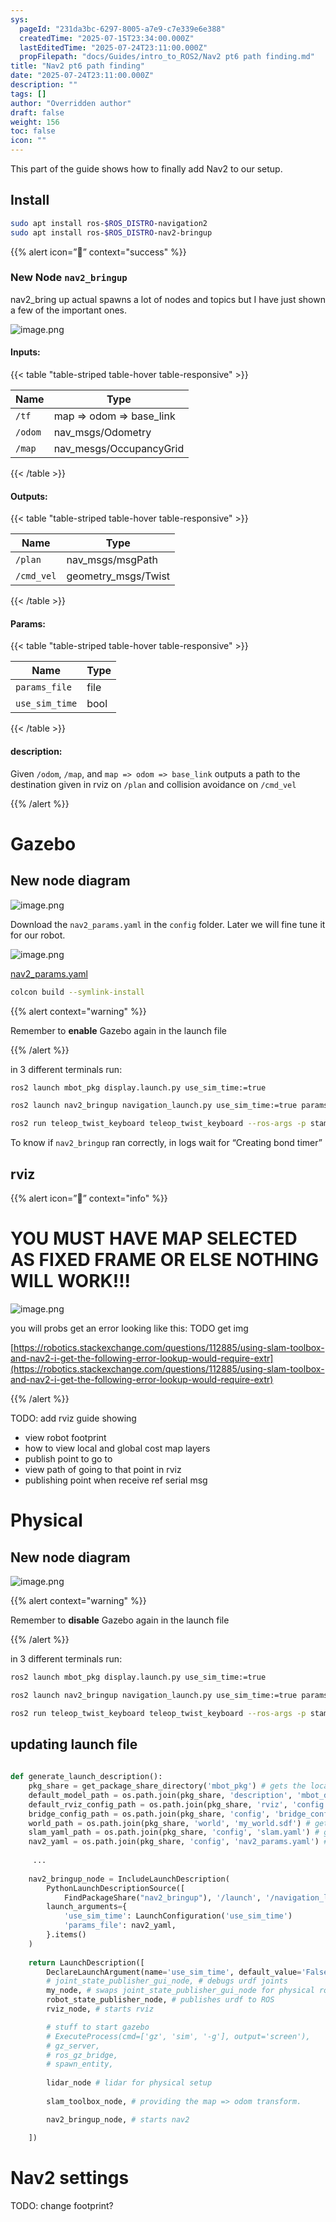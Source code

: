 ```yaml
---
sys:
  pageId: "231da3bc-6297-8005-a7e9-c7e339e6e388"
  createdTime: "2025-07-15T23:34:00.000Z"
  lastEditedTime: "2025-07-24T23:11:00.000Z"
  propFilepath: "docs/Guides/intro_to_ROS2/Nav2 pt6 path finding.md"
title: "Nav2 pt6 path finding"
date: "2025-07-24T23:11:00.000Z"
description: ""
tags: []
author: "Overridden author"
draft: false
weight: 156
toc: false
icon: ""
---
```


This part of the guide shows how to finally add Nav2 to our setup.

## Install

```bash
sudo apt install ros-$ROS_DISTRO-navigation2
sudo apt install ros-$ROS_DISTRO-nav2-bringup
```

{{% alert icon=”👾” context="success" %}}

### **New Node** **`nav2_bringup`**

nav2_bring up actual spawns a lot of nodes and topics but I have just shown a few of the important ones.

![image.png](https://prod-files-secure.s3.us-west-2.amazonaws.com/d518164a-d88e-44d1-a4ee-3adb3bd8bce0/fe31b41f-2d45-47d5-b916-dc99c4a7348d/image.png?X-Amz-Algorithm=AWS4-HMAC-SHA256&X-Amz-Content-Sha256=UNSIGNED-PAYLOAD&X-Amz-Credential=ASIAZI2LB466SGDFF5W6%2F20250727%2Fus-west-2%2Fs3%2Faws4_request&X-Amz-Date=20250727T132405Z&X-Amz-Expires=3600&X-Amz-Security-Token=IQoJb3JpZ2luX2VjEEoaCXVzLXdlc3QtMiJGMEQCIEC27MuwCJ1vjoMQX3eVeUBjHvC0HbzQQoppY7dehTgbAiAqW59gcjC2ay0FmA6Eb4Oobt5rQwKss2yx51As1eEkCCr%2FAwhyEAAaDDYzNzQyMzE4MzgwNSIMI1h96Uvm6ouymZJmKtwDoykWpQ8cDxq7l6kIxp5Ef36LtbD6YpsLa49KNze8oPLEiI8lpqi7pMXo0wy5h%2BAyVWBpu4GthJQ3Gp0LOpCajhC5NE6FxqWrIDImp4ewpsrGbwHH4ky2vSVHe9dfkvB6XL76w7xI%2FUP3gFhG9IMvXRm4NVekjsoqb01Xh5aJ9ZBlwGoQoZroUo8NkeDjIT898NDDMGoPLaQEMBj%2BW3y33I6rdInwKHB8dn0I05bnIhUPTfVFVrJnHZuBK%2BfV8er8seMlAUaEEKTill8ItTw0QAArZ7ThmlKe9%2F9DnrzyYTtLubVBqOaB4g5t1P%2BabfYkdeDMGxdjZuvMAYXV89YgviJYQuTQh2lhwbdT8CYz55TZ5RqRMPP%2FZH%2FMnsprV59v4GaQTbQMoqzf%2FOGMhNpm5jZcvIh20TMEGbCMNIzRr9NOTa7uT04z4Uw1ptjM5XE5lGDTL5C1mhgAQQu%2FuECGLhwLv9HS%2FolgKB9qVn67TmbHZpud7i8Q6H4GD%2Bbdi0VvbUePEqOzuW7LxgwSmEI%2BTp0nBQUsivyrC%2FPcB%2By1U36qaloE0xRq0ckwzPtXfzHBsvk4owaGfdIV09eBvxV1tZB607%2BtZKHBf2rYXNdaKzeBHczBKn1jxP3OzrIwzN6XxAY6pgEg9WgMkB1pdzMknPMRzHYNYlKPvADFcHm7yyKLfWGt5LLnV27TkfA9lfPewZP53mzXPMD8OVsJ6wdDlLGLV%2FyeJI2TSCg%2BmtSFumx7UTkPXh3BqGbUShx29k3xqwRYfyQlX0oH4nQCmC5AzNkOAO7IAvNZN2mewf6QWSa7Kg8HFnPHfcZFQC2GDzFYR6rw8FA4nqJK49HhS1C%2Fdgi3eVVOa%2FY7rcxA&X-Amz-Signature=405df912466c7cb32f7ac8dbad4a10e041b54948e8c9bd319c36a2025fcd0069&X-Amz-SignedHeaders=host&x-amz-checksum-mode=ENABLED&x-id=GetObject)

#### Inputs:

{{< table "table-striped table-hover table-responsive" >}}

| **Name** | **Type**                |
| -------- | ----------------------- |
| `/tf`    | map ⇒ odom ⇒ base_link  |
| `/odom`  | nav_msgs/Odometry       |
| `/map`   | nav_mesgs/OccupancyGrid |

{{< /table >}}

#### Outputs:

{{< table "table-striped table-hover table-responsive" >}}

| **Name**   | **Type**            |
| ---------- | ------------------- |
| `/plan`    | nav_msgs/msgPath    |
| `/cmd_vel` | geometry_msgs/Twist |

{{< /table >}}

#### Params:

{{< table "table-striped table-hover table-responsive" >}}

| **Name**       | **Type** |
| -------------- | -------- |
| `params_file`  | file     |
| `use_sim_time` | bool     |

{{< /table >}}

#### description:

Given `/odom`, `/map`, and `map => odom => base_link` outputs a path to the destination given in rviz on `/plan` and collision avoidance on `/cmd_vel` 

{{% /alert %}}

# Gazebo

## New node diagram

![image.png](https://prod-files-secure.s3.us-west-2.amazonaws.com/d518164a-d88e-44d1-a4ee-3adb3bd8bce0/792a082a-9e00-489b-82c8-afcb04db1f2c/image.png?X-Amz-Algorithm=AWS4-HMAC-SHA256&X-Amz-Content-Sha256=UNSIGNED-PAYLOAD&X-Amz-Credential=ASIAZI2LB466SGDFF5W6%2F20250727%2Fus-west-2%2Fs3%2Faws4_request&X-Amz-Date=20250727T132405Z&X-Amz-Expires=3600&X-Amz-Security-Token=IQoJb3JpZ2luX2VjEEoaCXVzLXdlc3QtMiJGMEQCIEC27MuwCJ1vjoMQX3eVeUBjHvC0HbzQQoppY7dehTgbAiAqW59gcjC2ay0FmA6Eb4Oobt5rQwKss2yx51As1eEkCCr%2FAwhyEAAaDDYzNzQyMzE4MzgwNSIMI1h96Uvm6ouymZJmKtwDoykWpQ8cDxq7l6kIxp5Ef36LtbD6YpsLa49KNze8oPLEiI8lpqi7pMXo0wy5h%2BAyVWBpu4GthJQ3Gp0LOpCajhC5NE6FxqWrIDImp4ewpsrGbwHH4ky2vSVHe9dfkvB6XL76w7xI%2FUP3gFhG9IMvXRm4NVekjsoqb01Xh5aJ9ZBlwGoQoZroUo8NkeDjIT898NDDMGoPLaQEMBj%2BW3y33I6rdInwKHB8dn0I05bnIhUPTfVFVrJnHZuBK%2BfV8er8seMlAUaEEKTill8ItTw0QAArZ7ThmlKe9%2F9DnrzyYTtLubVBqOaB4g5t1P%2BabfYkdeDMGxdjZuvMAYXV89YgviJYQuTQh2lhwbdT8CYz55TZ5RqRMPP%2FZH%2FMnsprV59v4GaQTbQMoqzf%2FOGMhNpm5jZcvIh20TMEGbCMNIzRr9NOTa7uT04z4Uw1ptjM5XE5lGDTL5C1mhgAQQu%2FuECGLhwLv9HS%2FolgKB9qVn67TmbHZpud7i8Q6H4GD%2Bbdi0VvbUePEqOzuW7LxgwSmEI%2BTp0nBQUsivyrC%2FPcB%2By1U36qaloE0xRq0ckwzPtXfzHBsvk4owaGfdIV09eBvxV1tZB607%2BtZKHBf2rYXNdaKzeBHczBKn1jxP3OzrIwzN6XxAY6pgEg9WgMkB1pdzMknPMRzHYNYlKPvADFcHm7yyKLfWGt5LLnV27TkfA9lfPewZP53mzXPMD8OVsJ6wdDlLGLV%2FyeJI2TSCg%2BmtSFumx7UTkPXh3BqGbUShx29k3xqwRYfyQlX0oH4nQCmC5AzNkOAO7IAvNZN2mewf6QWSa7Kg8HFnPHfcZFQC2GDzFYR6rw8FA4nqJK49HhS1C%2Fdgi3eVVOa%2FY7rcxA&X-Amz-Signature=8d7a9f7dbfd30ee14c6cc4c40fa58c8d5590396caa4f1f0b50351de7ee6836ef&X-Amz-SignedHeaders=host&x-amz-checksum-mode=ENABLED&x-id=GetObject)

Download the `nav2_params.yaml` in the `config` folder. Later we will fine tune it for our robot.

![image.png](https://prod-files-secure.s3.us-west-2.amazonaws.com/d518164a-d88e-44d1-a4ee-3adb3bd8bce0/4107af26-de3f-41ea-93ba-8217853e792b/image.png?X-Amz-Algorithm=AWS4-HMAC-SHA256&X-Amz-Content-Sha256=UNSIGNED-PAYLOAD&X-Amz-Credential=ASIAZI2LB466SGDFF5W6%2F20250727%2Fus-west-2%2Fs3%2Faws4_request&X-Amz-Date=20250727T132405Z&X-Amz-Expires=3600&X-Amz-Security-Token=IQoJb3JpZ2luX2VjEEoaCXVzLXdlc3QtMiJGMEQCIEC27MuwCJ1vjoMQX3eVeUBjHvC0HbzQQoppY7dehTgbAiAqW59gcjC2ay0FmA6Eb4Oobt5rQwKss2yx51As1eEkCCr%2FAwhyEAAaDDYzNzQyMzE4MzgwNSIMI1h96Uvm6ouymZJmKtwDoykWpQ8cDxq7l6kIxp5Ef36LtbD6YpsLa49KNze8oPLEiI8lpqi7pMXo0wy5h%2BAyVWBpu4GthJQ3Gp0LOpCajhC5NE6FxqWrIDImp4ewpsrGbwHH4ky2vSVHe9dfkvB6XL76w7xI%2FUP3gFhG9IMvXRm4NVekjsoqb01Xh5aJ9ZBlwGoQoZroUo8NkeDjIT898NDDMGoPLaQEMBj%2BW3y33I6rdInwKHB8dn0I05bnIhUPTfVFVrJnHZuBK%2BfV8er8seMlAUaEEKTill8ItTw0QAArZ7ThmlKe9%2F9DnrzyYTtLubVBqOaB4g5t1P%2BabfYkdeDMGxdjZuvMAYXV89YgviJYQuTQh2lhwbdT8CYz55TZ5RqRMPP%2FZH%2FMnsprV59v4GaQTbQMoqzf%2FOGMhNpm5jZcvIh20TMEGbCMNIzRr9NOTa7uT04z4Uw1ptjM5XE5lGDTL5C1mhgAQQu%2FuECGLhwLv9HS%2FolgKB9qVn67TmbHZpud7i8Q6H4GD%2Bbdi0VvbUePEqOzuW7LxgwSmEI%2BTp0nBQUsivyrC%2FPcB%2By1U36qaloE0xRq0ckwzPtXfzHBsvk4owaGfdIV09eBvxV1tZB607%2BtZKHBf2rYXNdaKzeBHczBKn1jxP3OzrIwzN6XxAY6pgEg9WgMkB1pdzMknPMRzHYNYlKPvADFcHm7yyKLfWGt5LLnV27TkfA9lfPewZP53mzXPMD8OVsJ6wdDlLGLV%2FyeJI2TSCg%2BmtSFumx7UTkPXh3BqGbUShx29k3xqwRYfyQlX0oH4nQCmC5AzNkOAO7IAvNZN2mewf6QWSa7Kg8HFnPHfcZFQC2GDzFYR6rw8FA4nqJK49HhS1C%2Fdgi3eVVOa%2FY7rcxA&X-Amz-Signature=b445191b6e812e19bf789b64ba03a7dfbdb4d0798050ca2b2b99edd8654e06a4&X-Amz-SignedHeaders=host&x-amz-checksum-mode=ENABLED&x-id=GetObject)

[nav2_params.yaml](https://prod-files-secure.s3.us-west-2.amazonaws.com/d518164a-d88e-44d1-a4ee-3adb3bd8bce0/b317f6d3-3412-4778-ba5e-0ade18bdd69e/nav2_params.yaml?X-Amz-Algorithm=AWS4-HMAC-SHA256&X-Amz-Content-Sha256=UNSIGNED-PAYLOAD&X-Amz-Credential=ASIAZI2LB466SGDFF5W6%2F20250727%2Fus-west-2%2Fs3%2Faws4_request&X-Amz-Date=20250727T132405Z&X-Amz-Expires=3600&X-Amz-Security-Token=IQoJb3JpZ2luX2VjEEoaCXVzLXdlc3QtMiJGMEQCIEC27MuwCJ1vjoMQX3eVeUBjHvC0HbzQQoppY7dehTgbAiAqW59gcjC2ay0FmA6Eb4Oobt5rQwKss2yx51As1eEkCCr%2FAwhyEAAaDDYzNzQyMzE4MzgwNSIMI1h96Uvm6ouymZJmKtwDoykWpQ8cDxq7l6kIxp5Ef36LtbD6YpsLa49KNze8oPLEiI8lpqi7pMXo0wy5h%2BAyVWBpu4GthJQ3Gp0LOpCajhC5NE6FxqWrIDImp4ewpsrGbwHH4ky2vSVHe9dfkvB6XL76w7xI%2FUP3gFhG9IMvXRm4NVekjsoqb01Xh5aJ9ZBlwGoQoZroUo8NkeDjIT898NDDMGoPLaQEMBj%2BW3y33I6rdInwKHB8dn0I05bnIhUPTfVFVrJnHZuBK%2BfV8er8seMlAUaEEKTill8ItTw0QAArZ7ThmlKe9%2F9DnrzyYTtLubVBqOaB4g5t1P%2BabfYkdeDMGxdjZuvMAYXV89YgviJYQuTQh2lhwbdT8CYz55TZ5RqRMPP%2FZH%2FMnsprV59v4GaQTbQMoqzf%2FOGMhNpm5jZcvIh20TMEGbCMNIzRr9NOTa7uT04z4Uw1ptjM5XE5lGDTL5C1mhgAQQu%2FuECGLhwLv9HS%2FolgKB9qVn67TmbHZpud7i8Q6H4GD%2Bbdi0VvbUePEqOzuW7LxgwSmEI%2BTp0nBQUsivyrC%2FPcB%2By1U36qaloE0xRq0ckwzPtXfzHBsvk4owaGfdIV09eBvxV1tZB607%2BtZKHBf2rYXNdaKzeBHczBKn1jxP3OzrIwzN6XxAY6pgEg9WgMkB1pdzMknPMRzHYNYlKPvADFcHm7yyKLfWGt5LLnV27TkfA9lfPewZP53mzXPMD8OVsJ6wdDlLGLV%2FyeJI2TSCg%2BmtSFumx7UTkPXh3BqGbUShx29k3xqwRYfyQlX0oH4nQCmC5AzNkOAO7IAvNZN2mewf6QWSa7Kg8HFnPHfcZFQC2GDzFYR6rw8FA4nqJK49HhS1C%2Fdgi3eVVOa%2FY7rcxA&X-Amz-Signature=18facdaac68e01929ef3794af2ca556935b05e8117f836333dba3af3e7b1bb75&X-Amz-SignedHeaders=host&x-amz-checksum-mode=ENABLED&x-id=GetObject)

```bash
colcon build --symlink-install
```

{{% alert context="warning" %}}

Remember to **enable** Gazebo again in the launch file

{{% /alert %}}

in 3 different terminals run:

```bash
ros2 launch mbot_pkg display.launch.py use_sim_time:=true
```

```bash
ros2 launch nav2_bringup navigation_launch.py use_sim_time:=true params_file:=**path/to/nav2_params.yaml**
```

```bash
ros2 run teleop_twist_keyboard teleop_twist_keyboard --ros-args -p stamped:=true
```

To know if `nav2_bringup` ran correctly, in logs wait for “Creating bond timer”

## rviz

{{% alert icon=”👾” context="info" %}}

# YOU MUST HAVE MAP SELECTED AS FIXED FRAME OR ELSE NOTHING WILL WORK!!!

![image.png](https://prod-files-secure.s3.us-west-2.amazonaws.com/d518164a-d88e-44d1-a4ee-3adb3bd8bce0/3c6e36d5-28f2-404b-9f24-f2b58ea1f02b/image.png?X-Amz-Algorithm=AWS4-HMAC-SHA256&X-Amz-Content-Sha256=UNSIGNED-PAYLOAD&X-Amz-Credential=ASIAZI2LB466SGDFF5W6%2F20250727%2Fus-west-2%2Fs3%2Faws4_request&X-Amz-Date=20250727T132406Z&X-Amz-Expires=3600&X-Amz-Security-Token=IQoJb3JpZ2luX2VjEEoaCXVzLXdlc3QtMiJGMEQCIEC27MuwCJ1vjoMQX3eVeUBjHvC0HbzQQoppY7dehTgbAiAqW59gcjC2ay0FmA6Eb4Oobt5rQwKss2yx51As1eEkCCr%2FAwhyEAAaDDYzNzQyMzE4MzgwNSIMI1h96Uvm6ouymZJmKtwDoykWpQ8cDxq7l6kIxp5Ef36LtbD6YpsLa49KNze8oPLEiI8lpqi7pMXo0wy5h%2BAyVWBpu4GthJQ3Gp0LOpCajhC5NE6FxqWrIDImp4ewpsrGbwHH4ky2vSVHe9dfkvB6XL76w7xI%2FUP3gFhG9IMvXRm4NVekjsoqb01Xh5aJ9ZBlwGoQoZroUo8NkeDjIT898NDDMGoPLaQEMBj%2BW3y33I6rdInwKHB8dn0I05bnIhUPTfVFVrJnHZuBK%2BfV8er8seMlAUaEEKTill8ItTw0QAArZ7ThmlKe9%2F9DnrzyYTtLubVBqOaB4g5t1P%2BabfYkdeDMGxdjZuvMAYXV89YgviJYQuTQh2lhwbdT8CYz55TZ5RqRMPP%2FZH%2FMnsprV59v4GaQTbQMoqzf%2FOGMhNpm5jZcvIh20TMEGbCMNIzRr9NOTa7uT04z4Uw1ptjM5XE5lGDTL5C1mhgAQQu%2FuECGLhwLv9HS%2FolgKB9qVn67TmbHZpud7i8Q6H4GD%2Bbdi0VvbUePEqOzuW7LxgwSmEI%2BTp0nBQUsivyrC%2FPcB%2By1U36qaloE0xRq0ckwzPtXfzHBsvk4owaGfdIV09eBvxV1tZB607%2BtZKHBf2rYXNdaKzeBHczBKn1jxP3OzrIwzN6XxAY6pgEg9WgMkB1pdzMknPMRzHYNYlKPvADFcHm7yyKLfWGt5LLnV27TkfA9lfPewZP53mzXPMD8OVsJ6wdDlLGLV%2FyeJI2TSCg%2BmtSFumx7UTkPXh3BqGbUShx29k3xqwRYfyQlX0oH4nQCmC5AzNkOAO7IAvNZN2mewf6QWSa7Kg8HFnPHfcZFQC2GDzFYR6rw8FA4nqJK49HhS1C%2Fdgi3eVVOa%2FY7rcxA&X-Amz-Signature=27b38547df431fe6c2f2fabda45c40104cf8d252ac7739add47aba32a8e92d7b&X-Amz-SignedHeaders=host&x-amz-checksum-mode=ENABLED&x-id=GetObject)

you will probs get an error looking like this:
TODO get img

[https://robotics.stackexchange.com/questions/112885/using-slam-toolbox-and-nav2-i-get-the-following-error-lookup-would-require-extr](https://robotics.stackexchange.com/questions/112885/using-slam-toolbox-and-nav2-i-get-the-following-error-lookup-would-require-extr)

{{% /alert %}}

TODO: add rviz guide showing 

- view robot footprint
- how to view local and global cost map layers
- publish point to go to
- view path of going to that point in rviz
- publishing point when receive ref serial msg

# Physical

## New node diagram

![image.png](https://prod-files-secure.s3.us-west-2.amazonaws.com/d518164a-d88e-44d1-a4ee-3adb3bd8bce0/cf60b627-fc44-4f1c-96b1-8611a5b18364/image.png?X-Amz-Algorithm=AWS4-HMAC-SHA256&X-Amz-Content-Sha256=UNSIGNED-PAYLOAD&X-Amz-Credential=ASIAZI2LB466SGDFF5W6%2F20250727%2Fus-west-2%2Fs3%2Faws4_request&X-Amz-Date=20250727T132406Z&X-Amz-Expires=3600&X-Amz-Security-Token=IQoJb3JpZ2luX2VjEEoaCXVzLXdlc3QtMiJGMEQCIEC27MuwCJ1vjoMQX3eVeUBjHvC0HbzQQoppY7dehTgbAiAqW59gcjC2ay0FmA6Eb4Oobt5rQwKss2yx51As1eEkCCr%2FAwhyEAAaDDYzNzQyMzE4MzgwNSIMI1h96Uvm6ouymZJmKtwDoykWpQ8cDxq7l6kIxp5Ef36LtbD6YpsLa49KNze8oPLEiI8lpqi7pMXo0wy5h%2BAyVWBpu4GthJQ3Gp0LOpCajhC5NE6FxqWrIDImp4ewpsrGbwHH4ky2vSVHe9dfkvB6XL76w7xI%2FUP3gFhG9IMvXRm4NVekjsoqb01Xh5aJ9ZBlwGoQoZroUo8NkeDjIT898NDDMGoPLaQEMBj%2BW3y33I6rdInwKHB8dn0I05bnIhUPTfVFVrJnHZuBK%2BfV8er8seMlAUaEEKTill8ItTw0QAArZ7ThmlKe9%2F9DnrzyYTtLubVBqOaB4g5t1P%2BabfYkdeDMGxdjZuvMAYXV89YgviJYQuTQh2lhwbdT8CYz55TZ5RqRMPP%2FZH%2FMnsprV59v4GaQTbQMoqzf%2FOGMhNpm5jZcvIh20TMEGbCMNIzRr9NOTa7uT04z4Uw1ptjM5XE5lGDTL5C1mhgAQQu%2FuECGLhwLv9HS%2FolgKB9qVn67TmbHZpud7i8Q6H4GD%2Bbdi0VvbUePEqOzuW7LxgwSmEI%2BTp0nBQUsivyrC%2FPcB%2By1U36qaloE0xRq0ckwzPtXfzHBsvk4owaGfdIV09eBvxV1tZB607%2BtZKHBf2rYXNdaKzeBHczBKn1jxP3OzrIwzN6XxAY6pgEg9WgMkB1pdzMknPMRzHYNYlKPvADFcHm7yyKLfWGt5LLnV27TkfA9lfPewZP53mzXPMD8OVsJ6wdDlLGLV%2FyeJI2TSCg%2BmtSFumx7UTkPXh3BqGbUShx29k3xqwRYfyQlX0oH4nQCmC5AzNkOAO7IAvNZN2mewf6QWSa7Kg8HFnPHfcZFQC2GDzFYR6rw8FA4nqJK49HhS1C%2Fdgi3eVVOa%2FY7rcxA&X-Amz-Signature=c8c4ec85be8470998a2e42b5a6186dbc40c2cc7000dcb03eed641b67caac5da8&X-Amz-SignedHeaders=host&x-amz-checksum-mode=ENABLED&x-id=GetObject)

{{% alert context="warning" %}}

Remember to **disable** Gazebo again in the launch file

{{% /alert %}}

in 3 different terminals run:

```bash
ros2 launch mbot_pkg display.launch.py use_sim_time:=true
```

```bash
ros2 launch nav2_bringup navigation_launch.py use_sim_time:=true params_file:=**path/to/nav2_params.yaml**
```

```bash
ros2 run teleop_twist_keyboard teleop_twist_keyboard --ros-args -p stamped:=true
```

## updating launch file

```python
  
def generate_launch_description():
    pkg_share = get_package_share_directory('mbot_pkg') # gets the location of mbot_pkg
    default_model_path = os.path.join(pkg_share, 'description', 'mbot_description.urdf') # gets the location of the urdf
    default_rviz_config_path = os.path.join(pkg_share, 'rviz', 'config.rviz') # gets the location of the rviz config
    bridge_config_path = os.path.join(pkg_share, 'config', 'bridge_config.yaml') # gets location of gazebo config
    world_path = os.path.join(pkg_share, 'world', 'my_world.sdf') # gets the gazebo world file
    slam_yaml_path = os.path.join(pkg_share, 'config', 'slam.yaml') # gets the slam config file 
    nav2_yaml = os.path.join(pkg_share, 'config', 'nav2_params.yaml') # gets the nav2 config file
     
     ...
     
    nav2_bringup_node = IncludeLaunchDescription(
        PythonLaunchDescriptionSource([
            FindPackageShare("nav2_bringup"), '/launch', '/navigation_launch.py']),
        launch_arguments={
            'use_sim_time': LaunchConfiguration('use_sim_time')
            'params_file': nav2_yaml,
        }.items()
    )
    
    return LaunchDescription([
        DeclareLaunchArgument(name='use_sim_time', default_value='False', description='Flag to enable use_sim_time'),
        # joint_state_publisher_gui_node, # debugs urdf joints
        my_node, # swaps joint_state_publisher_gui_node for physical robot
        robot_state_publisher_node, # publishes urdf to ROS
        rviz_node, # starts rviz

        # stuff to start gazebo
        # ExecuteProcess(cmd=['gz', 'sim', '-g'], output='screen'),
        # gz_server,
        # ros_gz_bridge,
        # spawn_entity,
        
        lidar_node # lidar for physical setup 
        
        slam_toolbox_node, # providing the map => odom transform.

        nav2_bringup_node, # starts nav2

    ])
```

# Nav2 settings

TODO: change footprint?
